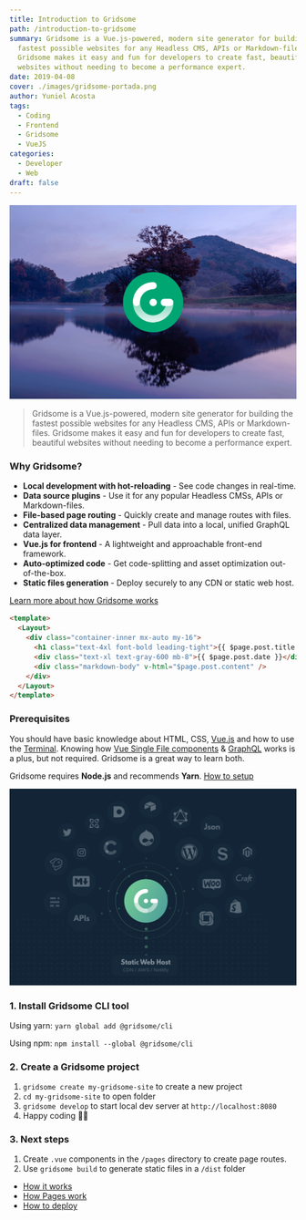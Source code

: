 ```yaml
---
title: Introduction to Gridsome
path: /introduction-to-gridsome
summary: Gridsome is a Vue.js-powered, modern site generator for building the
  fastest possible websites for any Headless CMS, APIs or Markdown-files.
  Gridsome makes it easy and fun for developers to create fast, beautiful
  websites without needing to become a performance expert.
date: 2019-04-08
cover: ./images/gridsome-portada.png
author: Yuniel Acosta
tags:
  - Coding
  - Frontend
  - Gridsome
  - VueJS
categories:
  - Developer
  - Web
draft: false
---
```

![background](./images/gridsome-portada.png)

> Gridsome is a Vue.js-powered, modern site generator for building the fastest possible websites for any Headless CMS, APIs or Markdown-files. Gridsome makes it easy and fun for developers to create fast, beautiful websites without needing to become a performance expert.

### Why Gridsome?

* **Local development with hot-reloading** - See code changes in real-time.
* **Data source plugins** - Use it for any popular Headless CMSs, APIs or Markdown-files.
* **File-based page routing** - Quickly create and manage routes with files.
* **Centralized data management** - Pull data into a local, unified GraphQL data layer.
* **Vue.js for frontend** - A lightweight and approachable front-end framework.
* **Auto-optimized code** - Get code-splitting and asset optimization out-of-the-box.
* **Static files generation** - Deploy securely to any CDN or static web host.

[Learn more about how Gridsome works](https://gridsome.org/docs/#how-it-works)

```html
<template>
  <Layout>
    <div class="container-inner mx-auto my-16">
      <h1 class="text-4xl font-bold leading-tight">{{ $page.post.title }}</h1>
      <div class="text-xl text-gray-600 mb-8">{{ $page.post.date }}</div>
      <div class="markdown-body" v-html="$page.post.content" />
    </div>
  </Layout>
</template>
```

### Prerequisites

You should have basic knowledge about HTML, CSS, [Vue.js](https://vuejs.org) and how to use the [Terminal](https://www.linode.com/docs/tools-reference/tools/using-the-terminal/). Knowing how [Vue Single File components](https://vuejs.org/v2/guide/single-file-components.html) & [GraphQL](https://www.graphql.com/) works is a plus, but not required. Gridsome is a great way to learn both.

Gridsome requires **Node.js** and recommends **Yarn**. [How to setup](https://gridsome.org/docs/#prerequisites)

![background](./images/gridsome-stack.png)

### 1. Install Gridsome CLI tool

Using yarn:
`yarn global add @gridsome/cli`

Using npm:
`npm install --global @gridsome/cli`

### 2. Create a Gridsome project

1. `gridsome create my-gridsome-site` to create a new project </li>
2. `cd my-gridsome-site` to open folder
3. `gridsome develop` to start local dev server at `http://localhost:8080`
4. Happy coding 🎉🙌

### 3. Next steps

1. Create `.vue` components in the `/pages` directory to create page routes.
2. Use `gridsome build` to generate static files in a `/dist` folder

* [How it works](https://gridsome.org/docs/#how-it-works)
* [How Pages work](https://gridsome.org/docs/pages/)
* [How to deploy](https://gridsome.org/docs/deployment/)